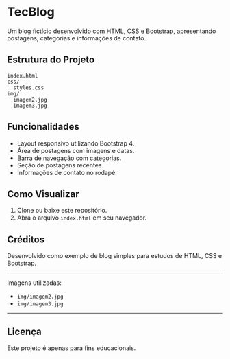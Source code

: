 # TecBlog

Um blog fictício desenvolvido com HTML, CSS e Bootstrap, apresentando postagens, categorias e informações de contato.

## Estrutura do Projeto

```
index.html
css/
  styles.css
img/
  imagem2.jpg
  imagem3.jpg
```

## Funcionalidades

- Layout responsivo utilizando Bootstrap 4.
- Área de postagens com imagens e datas.
- Barra de navegação com categorias.
- Seção de postagens recentes.
- Informações de contato no rodapé.

## Como Visualizar

1. Clone ou baixe este repositório.
2. Abra o arquivo `index.html` em seu navegador.

## Créditos

Desenvolvido como exemplo de blog simples para estudos de HTML, CSS e Bootstrap.

---
Imagens utilizadas:  
- `img/imagem2.jpg`  
- `img/imagem3.jpg`

---

## Licença

Este projeto é apenas para fins educacionais.
